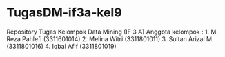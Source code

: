 # TugasDM-if3a-kel9
Repository Tugas Kelompok Data Mining (IF 3 A)
Anggota kelompok :
    1. M. Reza Pahlefi (3311601014)
    2. Melina Witri (3311801011)
    3. Sultan Arizal M. (3311801016)
    4. Iqbal Afif (3311801019)

